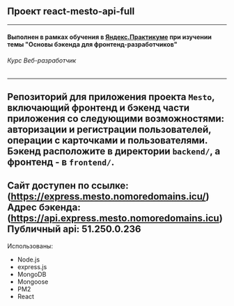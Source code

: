 ## Проект react-mesto-api-full
------

#### Выполнен в рамках обучения в [**Яндекс.Практикуме**](https://praktikum.yandex.ru/ "Яндекс.Практикум") при изучении темы "Основы бэкенда для фронтенд-разработчиков"
###### Курс Веб-разработчик
------

Репозиторий для приложения проекта `Mesto`, включающий фронтенд и бэкенд части приложения со следующими возможностями: авторизации и регистрации пользователей, операции с карточками и пользователями. Бэкенд расположите в директории `backend/`, а фронтенд - в `frontend/`.
------

Сайт доступен по ссылке: (https://express.mesto.nomoredomains.icu/)
Адрес бэкенда: (https://api.express.mesto.nomoredomains.icu)
Публичный api: 51.250.0.236
------

Использованы:

* Node.js
* express.js
* MongoDB
* Mongoose
* PM2
* React

